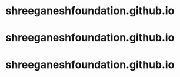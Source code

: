 # shreeganeshfoundation.github.io
# shreeganeshfoundation.github.io
# shreeganeshfoundation.github.io
